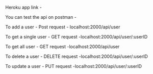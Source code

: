 Heroku app link -

You can test the api on postman -

To add a user - Post request - localhost:2000/api/user

To get a single user - GET request -localhost:2000/api/user/:userID

To get all user - GET request -localhost:2000/api/user

To delete a user - DELETE request -localhost:2000/api/user/:userID

To update a user - PUT request -localhost:2000/api/user/:userID
